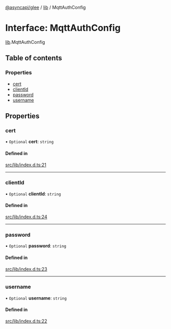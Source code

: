 [@asyncapi/glee](../README.md) / [lib](../modules/lib.md) / MqttAuthConfig

# Interface: MqttAuthConfig

[lib](../modules/lib.md).MqttAuthConfig

## Table of contents

### Properties

- [cert](lib.MqttAuthConfig.md#cert)
- [clientId](lib.MqttAuthConfig.md#clientid)
- [password](lib.MqttAuthConfig.md#password)
- [username](lib.MqttAuthConfig.md#username)

## Properties

### cert

• `Optional` **cert**: `string`

#### Defined in

[src/lib/index.d.ts:21](https://github.com/asyncapi/glee/blob/ca501c2/src/lib/index.d.ts#L21)

___

### clientId

• `Optional` **clientId**: `string`

#### Defined in

[src/lib/index.d.ts:24](https://github.com/asyncapi/glee/blob/ca501c2/src/lib/index.d.ts#L24)

___

### password

• `Optional` **password**: `string`

#### Defined in

[src/lib/index.d.ts:23](https://github.com/asyncapi/glee/blob/ca501c2/src/lib/index.d.ts#L23)

___

### username

• `Optional` **username**: `string`

#### Defined in

[src/lib/index.d.ts:22](https://github.com/asyncapi/glee/blob/ca501c2/src/lib/index.d.ts#L22)

